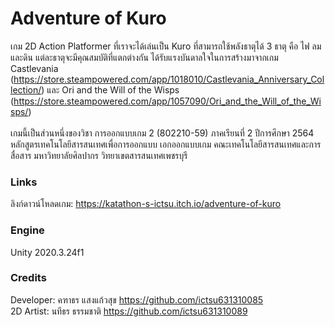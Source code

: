 # Adventure of Kuro
เกม 2D Action Platformer ที่เราจะได้เล่นเป็น Kuro ที่สามารถใช้พลังธาตุได้ 3 ธาตุ คือ ไฟ ลม และดิน แต่ละธาตุจะมีคุณสมบัติที่แตกต่างกัน ได้รับแรงบันดาลใจในการสร้างมาจากเกม Castlevania (https://store.steampowered.com/app/1018010/Castlevania_Anniversary_Collection/) และ Ori and the Will of the Wisps (https://store.steampowered.com/app/1057090/Ori_and_the_Will_of_the_Wisps/)\
\
เกมนี้เป็นส่วนหนึ่งของวิชา การออกแบบเกม 2 (802210-59) ภาคเรียนที่ 2 ปีการศึกษา 2564 หลักสูตรเทคโนโลยีสารสนเทศเพื่อการออกแบบ เอกออกแบบเกม คณะเทคโนโลยีสารสนเทศและการสื่อสาร มหาวิทยาลัยศิลปากร วิทยาเขตสารสนเทศเพชรบุรี

### Links
ลิงก์ดาวน์โหลดเกม: https://katathon-s-ictsu.itch.io/adventure-of-kuro

### Engine
Unity 2020.3.24f1

### Credits
Developer: คฑาธร แสงแก้วสุข https://github.com/ictsu631310085 \
2D Artist: นทีธร ธรรมชาติ https://github.com/ictsu631310089
